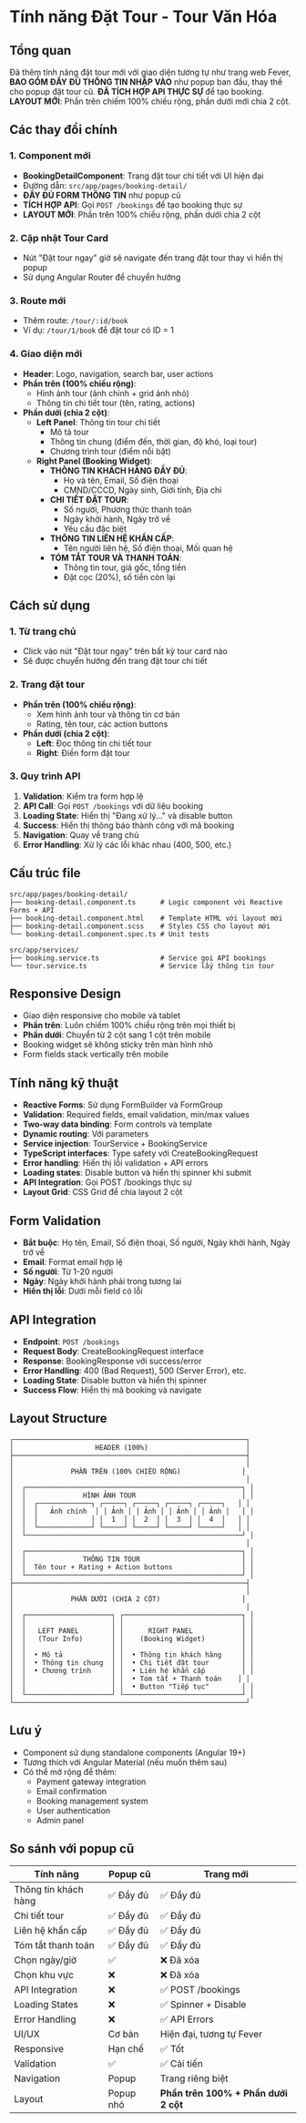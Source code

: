 # Tính năng Đặt Tour - Tour Văn Hóa

## Tổng quan
Đã thêm tính năng đặt tour mới với giao diện tương tự như trang web Fever, **BAO GỒM ĐẦY ĐỦ THÔNG TIN NHẬP VÀO** như popup ban đầu, thay thế cho popup đặt tour cũ. **ĐÃ TÍCH HỢP API THỰC SỰ** để tạo booking. **LAYOUT MỚI**: Phần trên chiếm 100% chiều rộng, phần dưới mới chia 2 cột.

## Các thay đổi chính

### 1. Component mới
- **BookingDetailComponent**: Trang đặt tour chi tiết với UI hiện đại
- Đường dẫn: `src/app/pages/booking-detail/`
- **ĐẦY ĐỦ FORM THÔNG TIN** như popup cũ
- **TÍCH HỢP API**: Gọi `POST /bookings` để tạo booking thực sự
- **LAYOUT MỚI**: Phần trên 100% chiều rộng, phần dưới chia 2 cột

### 2. Cập nhật Tour Card
- Nút "Đặt tour ngay" giờ sẽ navigate đến trang đặt tour thay vì hiển thị popup
- Sử dụng Angular Router để chuyển hướng

### 3. Route mới
- Thêm route: `/tour/:id/book`
- Ví dụ: `/tour/1/book` để đặt tour có ID = 1

### 4. Giao diện mới
- **Header**: Logo, navigation, search bar, user actions
- **Phần trên (100% chiều rộng)**:
  - Hình ảnh tour (ảnh chính + grid ảnh nhỏ)
  - Thông tin chi tiết tour (tên, rating, actions)
- **Phần dưới (chia 2 cột)**:
  - **Left Panel**: Thông tin tour chi tiết
    - Mô tả tour
    - Thông tin chung (điểm đến, thời gian, độ khó, loại tour)
    - Chương trình tour (điểm nổi bật)
  - **Right Panel (Booking Widget)**:
    - **THÔNG TIN KHÁCH HÀNG ĐẦY ĐỦ**:
      - Họ và tên, Email, Số điện thoại
      - CMND/CCCD, Ngày sinh, Giới tính, Địa chỉ
    - **CHI TIẾT ĐẶT TOUR**:
      - Số người, Phương thức thanh toán
      - Ngày khởi hành, Ngày trở về
      - Yêu cầu đặc biệt
    - **THÔNG TIN LIÊN HỆ KHẨN CẤP**:
      - Tên người liên hệ, Số điện thoại, Mối quan hệ
    - **TÓM TẮT TOUR VÀ THANH TOÁN**:
      - Thông tin tour, giá gốc, tổng tiền
      - Đặt cọc (20%), số tiền còn lại

## Cách sử dụng

### 1. Từ trang chủ
- Click vào nút "Đặt tour ngay" trên bất kỳ tour card nào
- Sẽ được chuyển hướng đến trang đặt tour chi tiết

### 2. Trang đặt tour
- **Phần trên (100% chiều rộng)**:
  - Xem hình ảnh tour và thông tin cơ bản
  - Rating, tên tour, các action buttons
- **Phần dưới (chia 2 cột)**:
  - **Left**: Đọc thông tin chi tiết tour
  - **Right**: Điền form đặt tour

### 3. Quy trình API
1. **Validation**: Kiểm tra form hợp lệ
2. **API Call**: Gọi `POST /bookings` với dữ liệu booking
3. **Loading State**: Hiển thị "Đang xử lý..." và disable button
4. **Success**: Hiển thị thông báo thành công với mã booking
5. **Navigation**: Quay về trang chủ
6. **Error Handling**: Xử lý các lỗi khác nhau (400, 500, etc.)

## Cấu trúc file

```
src/app/pages/booking-detail/
├── booking-detail.component.ts      # Logic component với Reactive Forms + API
├── booking-detail.component.html    # Template HTML với layout mới
├── booking-detail.component.scss    # Styles CSS cho layout mới
└── booking-detail.component.spec.ts # Unit tests

src/app/services/
├── booking.service.ts               # Service gọi API bookings
└── tour.service.ts                  # Service lấy thông tin tour
```

## Responsive Design
- Giao diện responsive cho mobile và tablet
- **Phần trên**: Luôn chiếm 100% chiều rộng trên mọi thiết bị
- **Phần dưới**: Chuyển từ 2 cột sang 1 cột trên mobile
- Booking widget sẽ không sticky trên màn hình nhỏ
- Form fields stack vertically trên mobile

## Tính năng kỹ thuật
- **Reactive Forms**: Sử dụng FormBuilder và FormGroup
- **Validation**: Required fields, email validation, min/max values
- **Two-way data binding**: Form controls và template
- **Dynamic routing**: Với parameters
- **Service injection**: TourService + BookingService
- **TypeScript interfaces**: Type safety với CreateBookingRequest
- **Error handling**: Hiển thị lỗi validation + API errors
- **Loading states**: Disable button và hiển thị spinner khi submit
- **API Integration**: Gọi POST /bookings thực sự
- **Layout Grid**: CSS Grid để chia layout 2 cột

## Form Validation
- **Bắt buộc**: Họ tên, Email, Số điện thoại, Số người, Ngày khởi hành, Ngày trở về
- **Email**: Format email hợp lệ
- **Số người**: Từ 1-20 người
- **Ngày**: Ngày khởi hành phải trong tương lai
- **Hiển thị lỗi**: Dưới mỗi field có lỗi

## API Integration
- **Endpoint**: `POST /bookings`
- **Request Body**: CreateBookingRequest interface
- **Response**: BookingResponse với success/error
- **Error Handling**: 400 (Bad Request), 500 (Server Error), etc.
- **Loading State**: Disable button và hiển thị spinner
- **Success Flow**: Hiển thị mã booking và navigate

## Layout Structure
```
┌─────────────────────────────────────────────────────────┐
│                    HEADER (100%)                        │
├─────────────────────────────────────────────────────────┤
│                                                         │
│              PHẦN TRÊN (100% CHIỀU RỘNG)               │
│                                                         │
│  ┌─────────────────────────────────────────────────────┐ │
│  │              HÌNH ẢNH TOUR                          │ │
│  │  ┌─────────────┐ ┌─────┐ ┌─────┐ ┌─────┐ ┌─────┐   │ │
│  │  │   Ảnh chính  │ │ Ảnh │ │ Ảnh │ │ Ảnh │ │ Ảnh │   │ │
│  │  │             │ │  1  │ │  2  │ │  3  │ │  4  │   │ │
│  │  └─────────────┘ └─────┘ └─────┘ └─────┘ └─────┘   │ │
│  └─────────────────────────────────────────────────────┘ │
│                                                         │
│  ┌─────────────────────────────────────────────────────┐ │
│  │              THÔNG TIN TOUR                         │ │
│  │  Tên tour + Rating + Action buttons                 │ │
│  └─────────────────────────────────────────────────────┘ │
├─────────────────────────────────────────────────────────┤
│                                                         │
│              PHẦN DƯỚI (CHIA 2 CỘT)                    │
│                                                         │
│  ┌─────────────────────┐ ┌─────────────────────────────┐ │
│  │                     │ │                             │ │
│  │   LEFT PANEL        │ │      RIGHT PANEL            │ │
│  │   (Tour Info)       │ │    (Booking Widget)         │ │
│  │                     │ │                             │ │
│  │  • Mô tả            │ │  • Thông tin khách hàng     │ │
│  │  • Thông tin chung  │ │  • Chi tiết đặt tour        │ │
│  │  • Chương trình     │ │  • Liên hệ khẩn cấp         │ │
│  │                     │ │  • Tóm tắt + Thanh toán    │ │
│  │                     │ │  • Button "Tiếp tục"        │ │
│  └─────────────────────┘ └─────────────────────────────┘ │
└─────────────────────────────────────────────────────────┘
```

## Lưu ý
- Component sử dụng standalone components (Angular 19+)
- Tương thích với Angular Material (nếu muốn thêm sau)
- Có thể mở rộng để thêm:
  - Payment gateway integration
  - Email confirmation
  - Booking management system
  - User authentication
  - Admin panel

## So sánh với popup cũ
| Tính năng | Popup cũ | Trang mới |
|-----------|----------|-----------|
| Thông tin khách hàng | ✅ Đầy đủ | ✅ Đầy đủ |
| Chi tiết tour | ✅ Đầy đủ | ✅ Đầy đủ |
| Liên hệ khẩn cấp | ✅ Đầy đủ | ✅ Đầy đủ |
| Tóm tắt thanh toán | ✅ Đầy đủ | ✅ Đầy đủ |
| Chọn ngày/giờ | ✅ | ❌ Đã xóa |
| Chọn khu vực | ❌ | ❌ Đã xóa |
| API Integration | ❌ | ✅ POST /bookings |
| Loading States | ❌ | ✅ Spinner + Disable |
| Error Handling | ❌ | ✅ API Errors |
| UI/UX | Cơ bản | Hiện đại, tương tự Fever |
| Responsive | Hạn chế | ✅ Tốt |
| Validation | ✅ | ✅ Cải tiến |
| Navigation | Popup | Trang riêng biệt |
| Layout | Popup nhỏ | **Phần trên 100% + Phần dưới 2 cột** |
